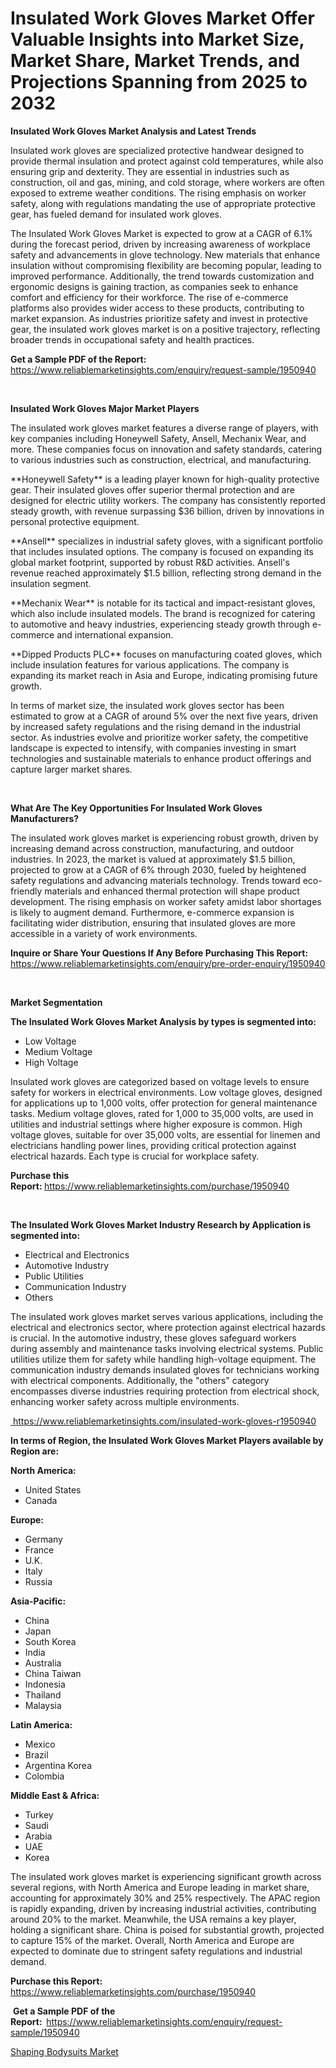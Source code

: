 <p><h1>Insulated Work Gloves Market Offer Valuable Insights into Market Size, Market Share, Market Trends, and Projections Spanning from 2025 to 2032</h1></p><p><strong>Insulated Work Gloves Market Analysis and Latest Trends</strong></p>
<p><p>Insulated work gloves are specialized protective handwear designed to provide thermal insulation and protect against cold temperatures, while also ensuring grip and dexterity. They are essential in industries such as construction, oil and gas, mining, and cold storage, where workers are often exposed to extreme weather conditions. The rising emphasis on worker safety, along with regulations mandating the use of appropriate protective gear, has fueled demand for insulated work gloves.</p><p>The Insulated Work Gloves Market is expected to grow at a CAGR of 6.1% during the forecast period, driven by increasing awareness of workplace safety and advancements in glove technology. New materials that enhance insulation without compromising flexibility are becoming popular, leading to improved performance. Additionally, the trend towards customization and ergonomic designs is gaining traction, as companies seek to enhance comfort and efficiency for their workforce. The rise of e-commerce platforms also provides wider access to these products, contributing to market expansion. As industries prioritize safety and invest in protective gear, the insulated work gloves market is on a positive trajectory, reflecting broader trends in occupational safety and health practices.</p></p>
<p><strong>Get a Sample PDF of the Report:&nbsp;</strong> <a href="https://www.reliablemarketinsights.com/enquiry/request-sample/1950940?utm_campaign=2951&utm_medium=2&utm_source=Github&utm_content=ia&utm_term=05042025&utm_id=insulated-work-gloves">https://www.reliablemarketinsights.com/enquiry/request-sample/1950940</a></p>
<p>&nbsp;</p>
<p><strong>Insulated Work Gloves Major Market Players</strong></p>
<p><p>The insulated work gloves market features a diverse range of players, with key companies including Honeywell Safety, Ansell, Mechanix Wear, and more. These companies focus on innovation and safety standards, catering to various industries such as construction, electrical, and manufacturing.</p><p>**Honeywell Safety** is a leading player known for high-quality protective gear. Their insulated gloves offer superior thermal protection and are designed for electric utility workers. The company has consistently reported steady growth, with revenue surpassing $36 billion, driven by innovations in personal protective equipment.</p><p>**Ansell** specializes in industrial safety gloves, with a significant portfolio that includes insulated options. The company is focused on expanding its global market footprint, supported by robust R&D activities. Ansell's revenue reached approximately $1.5 billion, reflecting strong demand in the insulation segment.</p><p>**Mechanix Wear** is notable for its tactical and impact-resistant gloves, which also include insulated models. The brand is recognized for catering to automotive and heavy industries, experiencing steady growth through e-commerce and international expansion.</p><p>**Dipped Products PLC** focuses on manufacturing coated gloves, which include insulation features for various applications. The company is expanding its market reach in Asia and Europe, indicating promising future growth.</p><p>In terms of market size, the insulated work gloves sector has been estimated to grow at a CAGR of around 5% over the next five years, driven by increased safety regulations and the rising demand in the industrial sector. As industries evolve and prioritize worker safety, the competitive landscape is expected to intensify, with companies investing in smart technologies and sustainable materials to enhance product offerings and capture larger market shares.</p></p>
<p>&nbsp;</p>
<p><strong>What Are The Key Opportunities For Insulated Work Gloves Manufacturers?</strong></p>
<p><p>The insulated work gloves market is experiencing robust growth, driven by increasing demand across construction, manufacturing, and outdoor industries. In 2023, the market is valued at approximately $1.5 billion, projected to grow at a CAGR of 6% through 2030, fueled by heightened safety regulations and advancing materials technology. Trends toward eco-friendly materials and enhanced thermal protection will shape product development. The rising emphasis on worker safety amidst labor shortages is likely to augment demand. Furthermore, e-commerce expansion is facilitating wider distribution, ensuring that insulated gloves are more accessible in a variety of work environments.</p></p>
<p><strong>Inquire or Share Your Questions If Any Before Purchasing This Report:</strong> <a href="https://www.reliablemarketinsights.com/enquiry/pre-order-enquiry/1950940?utm_campaign=2951&utm_medium=2&utm_source=Github&utm_content=ia&utm_term=05042025&utm_id=insulated-work-gloves">https://www.reliablemarketinsights.com/enquiry/pre-order-enquiry/1950940</a></p>
<p>&nbsp;</p>
<p><strong>Market Segmentation</strong></p>
<p><strong>The Insulated Work Gloves Market Analysis by types is segmented into:</strong></p>
<p><ul><li>Low Voltage</li><li>Medium Voltage</li><li>High Voltage</li></ul></p>
<p><p>Insulated work gloves are categorized based on voltage levels to ensure safety for workers in electrical environments. Low voltage gloves, designed for applications up to 1,000 volts, offer protection for general maintenance tasks. Medium voltage gloves, rated for 1,000 to 35,000 volts, are used in utilities and industrial settings where higher exposure is common. High voltage gloves, suitable for over 35,000 volts, are essential for linemen and electricians handling power lines, providing critical protection against electrical hazards. Each type is crucial for workplace safety.</p></p>
<p><strong>Purchase this Report:&nbsp;</strong><a href="https://www.reliablemarketinsights.com/purchase/1950940?utm_campaign=2951&utm_medium=2&utm_source=Github&utm_content=ia&utm_term=05042025&utm_id=insulated-work-gloves">https://www.reliablemarketinsights.com/purchase/1950940</a></p>
<p>&nbsp;</p>
<p><strong>The Insulated Work Gloves Market Industry Research by Application is segmented into:</strong></p>
<p><ul><li>Electrical and Electronics</li><li>Automotive Industry</li><li>Public Utilities</li><li>Communication Industry</li><li>Others</li></ul></p>
<p><p>The insulated work gloves market serves various applications, including the electrical and electronics sector, where protection against electrical hazards is crucial. In the automotive industry, these gloves safeguard workers during assembly and maintenance tasks involving electrical systems. Public utilities utilize them for safety while handling high-voltage equipment. The communication industry demands insulated gloves for technicians working with electrical components. Additionally, the "others" category encompasses diverse industries requiring protection from electrical shock, enhancing worker safety across multiple environments.</p></p>
<p><a href="https://www.reliablemarketinsights.com/insulated-work-gloves-r1950940?utm_campaign=2951&utm_medium=2&utm_source=Github&utm_content=ia&utm_term=05042025&utm_id=insulated-work-gloves">&nbsp;https://www.reliablemarketinsights.com/insulated-work-gloves-r1950940</a></p>
<p><strong>In terms of Region, the Insulated Work Gloves Market Players available by Region are:</strong></p>
<p>
    <p> <strong> North America: </strong>
        <ul>
            <li>United States</li>
            <li>Canada</li>
        </ul>
        </p> 
    <p> <strong> Europe: </strong>
        <ul>
            <li>Germany</li>
            <li>France</li>
            <li>U.K.</li>
            <li>Italy</li>
            <li>Russia</li>
        </ul>
        </p> 
    <p> <strong> Asia-Pacific: </strong>
        <ul>
            <li>China</li>
            <li>Japan</li>
            <li>South Korea</li>
            <li>India</li>
            <li>Australia</li>
            <li>China Taiwan</li>
            <li>Indonesia</li>
            <li>Thailand</li>
            <li>Malaysia</li>
        </ul>
        </p> 
    <p> <strong> Latin America: </strong>
        <ul>
            <li>Mexico</li>
            <li>Brazil</li>
            <li>Argentina Korea</li>
            <li>Colombia</li>
        </ul>
        </p> 
    <p> <strong> Middle East & Africa: </strong>
        <ul>
            <li>Turkey</li>
            <li>Saudi</li>
            <li>Arabia</li>
            <li>UAE</li>
            <li>Korea</li>
        </ul>
    </p>
    </p>
<p><p>The insulated work gloves market is experiencing significant growth across several regions, with North America and Europe leading in market share, accounting for approximately 30% and 25% respectively. The APAC region is rapidly expanding, driven by increasing industrial activities, contributing around 20% to the market. Meanwhile, the USA remains a key player, holding a significant share. China is poised for substantial growth, projected to capture 15% of the market. Overall, North America and Europe are expected to dominate due to stringent safety regulations and industrial demand.</p></p>
<p><strong>Purchase this Report: </strong><a href="https://www.reliablemarketinsights.com/purchase/1950940?utm_campaign=2951&utm_medium=2&utm_source=Github&utm_content=ia&utm_term=05042025&utm_id=insulated-work-gloves">https://www.reliablemarketinsights.com/purchase/1950940</a></p>
<p>&nbsp;<strong>Get a Sample PDF of the Report:&nbsp;&nbsp;</strong><a href="https://www.reliablemarketinsights.com/enquiry/request-sample/1950940?utm_campaign=2951&utm_medium=2&utm_source=Github&utm_content=ia&utm_term=05042025&utm_id=insulated-work-gloves">https://www.reliablemarketinsights.com/enquiry/request-sample/1950940</a></p>
<p><strong></strong></p>
<p><p><a href="https://github.com/hannajuana198484/Market-Research-Report-List-1/blob/main/shaping-bodysuits-market.md?utm_campaign=2951&utm_medium=2&utm_source=Github&utm_content=ia&utm_term=05042025&utm_id=insulated-work-gloves">Shaping Bodysuits Market</a></p></p>